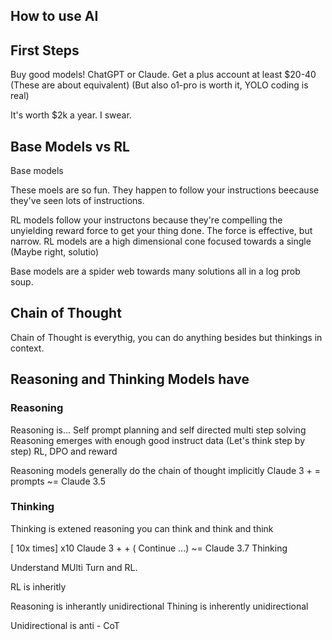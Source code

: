 ## How to use AI

## First Steps
Buy good models!
ChatGPT or Claude. Get a plus account at least $20-40 (These are about equivalent)
(But also o1-pro is worth it, YOLO coding is real)

It's worth $2k a year. I swear.


## Base Models vs RL
Base models

These moels are so fun. They happen to follow your instructions beecause they've seen lots of instructions.

RL models follow your instructons because they're compelling the unyielding reward force to get your thing done.
The force is effective, but narrow.
RL models are a high dimensional cone focused towards a single (Maybe right, solutio)

Base models are a spider web towards many solutions all in a log prob soup.


## Chain of Thought

Chain of Thought is everythig, you can do anything besides but thinkings in context.


## Reasoning and Thinking Models have

### Reasoning
Reasoning is...
Self prompt planning and self directed multi step solving
Reasoning emerges with enough good instruct data
(Let's think step by step)
RL, DPO and reward

Reasoning models generally do the chain of thought implicitly
Claude 3 + <think>  = prompts ~= Claude 3.5


### Thinking
Thinking is extened reasoning
you can think and think and think

[<think> 10x times] x10 
Claude 3 + <think> + ( Continue ...) ~= Claude 3.7 Thinking



Understand MUlti Turn and RL.

RL is inheritly 

Reasoning is inherantly unidirectional
Thining is inherently unidirectional

Unidirectional is anti - CoT
